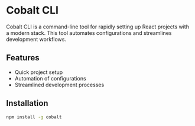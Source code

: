 # Cobalt CLI

Cobalt CLI is a command-line tool for rapidly setting up React projects with a modern stack. This tool automates configurations and streamlines development workflows.

## Features

- Quick project setup
- Automation of configurations
- Streamlined development processes

## Installation

```bash
npm install -g cobalt

```
